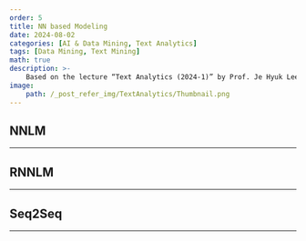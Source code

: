 ```yaml
---
order: 5
title: NN based Modeling
date: 2024-08-02
categories: [AI & Data Mining, Text Analytics]
tags: [Data Mining, Text Mining]
math: true
description: >-
    Based on the lecture “Text Analytics (2024-1)” by Prof. Je Hyuk Lee, Dept. of Data Science, The Grad. School, Kookmin Univ.
image:
    path: /_post_refer_img/TextAnalytics/Thumbnail.png
---
```


## NNLM
-----

## RNNLM
-----

## Seq2Seq
-----
